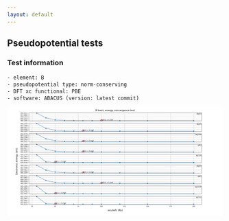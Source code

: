 ```yaml
---
layout: default
---
```


## Pseudopotential tests
### Test information
    - element: B
    - pseudopotential type: norm-conserving
    - DFT xc functional: PBE
    - software: ABACUS (version: latest commit)
    
<p align="center">
    <img src="B.png" class="plain-figure">
</p>  
